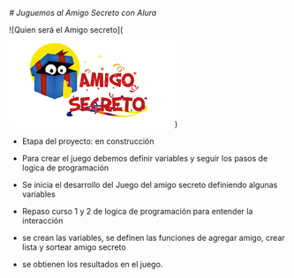 <em> # Juguemos al Amigo Secreto con Alura </em>

![Quien será el Amigo secreto](![alt text](image.png))

- Etapa del proyecto: en construcción

- Para crear el juego debemos definir variables y seguir los pasos de logica de programación

- Se inicia el desarrollo del Juego del amigo secreto definiendo algunas variables

- Repaso curso 1 y 2 de logica de programación para entender la interacción

- se crean las variables, se definen las funciones de agregar amigo, crear lista y sortear amigo secreto

- se obtienen los resultados en el juego.
